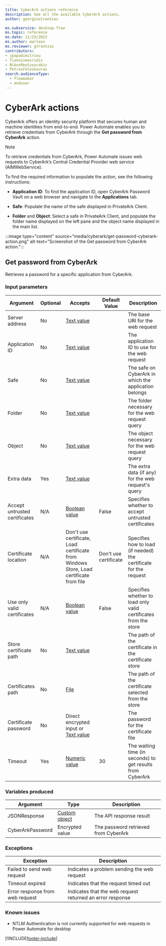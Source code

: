 ```yaml
---
title: CyberArk actions reference
description: See all the available CyberArk actions.
author: georgiostrantzas

ms.subservice: desktop-flow
ms.topic: reference
ms.date: 11/23/2022
ms.author: marleon
ms.reviewer: gtrantzas
contributors:
- jpapadimitriou
- Yiannismavridis
- NikosMoutzourakis
- PetrosFeleskouras
search.audienceType: 
  - flowmaker
  - enduser
---
```


# CyberArk actions

CyberArk offers an identity security platform that secures human and machine identities from end-to-end. Power Automate enables you to retrieve credentials from CyberArk through the **Get password from CyberArk** action.

> [!NOTE]
> To retrieve credentials from CyberArk, Power Automate issues web requests to CyberArk’s Central Credential Provider web service (AIMWebService).

To find the required information to populate the action, see the following instructions:

- **Application ID**: To find the application ID, open CyberArk Password Vault on a web browser and navigate to the **Applications** tab.

- **Safe**: Populate the name of the safe displayed in PrivateArk Client.

- **Folder** and **Object**: Select a safe in PrivateArk Client, and populate the folder name displayed on the left pane and the object name displayed in the main list.

:::image type="content" source="media/cyberark/get-password-cyberark-action.png" alt-text="Screenshot of the Get password from CyberArk action.":::

## <a name="getpasswordbase"></a> Get password from CyberArk

Retrieves a password for a specific application from CyberArk.

### Input parameters

|Argument|Optional|Accepts|Default Value|Description|
|-----|-----|-----|-----|-----|
|Server address|No|[Text value](../variable-data-types.md#text-value)||The base URI for the web request|
|Application ID|No|[Text value](../variable-data-types.md#text-value)||The application ID to use for the web request|
|Safe|No|[Text value](../variable-data-types.md#text-value)||The safe on CyberArk in which the application belongs|
|Folder|No|[Text value](../variable-data-types.md#text-value)||The folder necessary for the web request query|
|Object|No|[Text value](../variable-data-types.md#text-value)||The object necessary for the web request query|
|Extra data|Yes|[Text value](../variable-data-types.md#text-value)||The extra data (if any) for the web request's query|
|Accept untrusted certificates|N/A|[Boolean value](../variable-data-types.md#boolean-value)|False|Specifies whether to accept untrusted certificates|
|Certificate location|N/A|Don't use certificate, Load certificate from Windows Store, Load certificate from file|Don't use certificate|Specifies how to load (if needed) the certificate for the request|
|Use only valid certificates|N/A|[Boolean value](../variable-data-types.md#boolean-value)|False|Specifies whether to load only valid certificates from the store|
|Store certificate path|No|[Text value](../variable-data-types.md#text-value)||The path of the certificate in the certificate store|
|Certificates path|No|[File](../variable-data-types.md#files-and-folders)||The path of the certificate selected from the store|
|Certificate password|No|Direct encrypted input or [Text value](../variable-data-types.md#text-value)||The password for the certificate file|
|Timeout|Yes|[Numeric value](../variable-data-types.md#numeric-value)|30|The waiting time (in seconds) to get results from CyberArk|

### Variables produced

|Argument|Type|Description|
|-----|-----|-----|
|JSONResponse|[Custom object](../variable-data-types.md#custom-object)|The API response result|
|CyberArkPassword|Encrypted value|The password retrieved from CyberArk|

### <a name="getpasswordbase_onerror"></a> Exceptions

|Exception|Description|
|-----|-----|
|Failed to send web request|Indicates a problem sending the web request|
|Timeout expired|Indicates that the request timed out|
|Error response from web request|Indicates that the web request returned an error response|

### Known issues
- NTLM Authentication is not currently supported for web requests in Power Automate for desktop

[!INCLUDE[footer-include](../../includes/footer-banner.md)]
